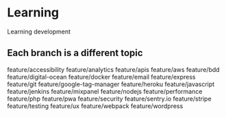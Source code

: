 # Learning
Learning development

## Each branch is a different topic

 feature/accessibility
  feature/analytics
  feature/apis
  feature/aws
  feature/bdd
  feature/digital-ocean
  feature/docker
  feature/email
  feature/express
  feature/git
  feature/google-tag-manager
  feature/heroku
  feature/javascript
  feature/jenkins
  feature/mixpanel
  feature/nodejs
  feature/performance
  feature/php
  feature/pwa
  feature/security
  feature/sentry.io
  feature/stripe
  feature/testing
  feature/ux
  feature/webpack
  feature/wordpress
